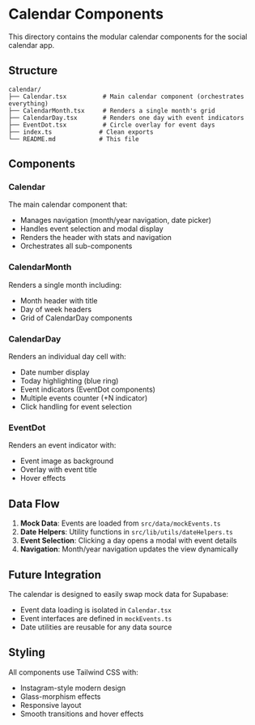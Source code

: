 # Calendar Components

This directory contains the modular calendar components for the social calendar app.

## Structure

```
calendar/
├── Calendar.tsx          # Main calendar component (orchestrates everything)
├── CalendarMonth.tsx     # Renders a single month's grid
├── CalendarDay.tsx       # Renders one day with event indicators
├── EventDot.tsx          # Circle overlay for event days
├── index.ts             # Clean exports
└── README.md            # This file
```

## Components

### Calendar
The main calendar component that:
- Manages navigation (month/year navigation, date picker)
- Handles event selection and modal display
- Renders the header with stats and navigation
- Orchestrates all sub-components

### CalendarMonth
Renders a single month including:
- Month header with title
- Day of week headers
- Grid of CalendarDay components

### CalendarDay
Renders an individual day cell with:
- Date number display
- Today highlighting (blue ring)
- Event indicators (EventDot components)
- Multiple events counter (+N indicator)
- Click handling for event selection

### EventDot
Renders an event indicator with:
- Event image as background
- Overlay with event title
- Hover effects

## Data Flow

1. **Mock Data**: Events are loaded from `src/data/mockEvents.ts`
2. **Date Helpers**: Utility functions in `src/lib/utils/dateHelpers.ts`
3. **Event Selection**: Clicking a day opens a modal with event details
4. **Navigation**: Month/year navigation updates the view dynamically

## Future Integration

The calendar is designed to easily swap mock data for Supabase:
- Event data loading is isolated in `Calendar.tsx`
- Event interfaces are defined in `mockEvents.ts`
- Date utilities are reusable for any data source

## Styling

All components use Tailwind CSS with:
- Instagram-style modern design
- Glass-morphism effects
- Responsive layout
- Smooth transitions and hover effects 